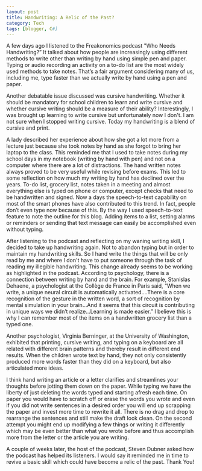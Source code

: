 ```yaml
---
layout: post
title: Handwriting: A Relic of the Past?
category: Tech
tags: [blogger, C#]
---
```


A few days ago I listened to the Freakonomics podcast "Who Needs Handwriting?” It talked about how people are increasingly using different methods to write other than writing by hand using simple pen and paper. Typing or audio recording an activity on a to-do list are the most widely used methods to take notes. That’s a fair argument considering many of us, including me, type faster than we actually write by hand using a pen and paper.

Another debatable issue discussed was cursive handwriting. Whether it should be mandatory for school children to learn and write cursive and whether cursive writing should be a measure of their ability? Interestingly, I was brought up learning to write cursive but unfortunately now I don't. I am not sure when I stopped writing cursive. Today my handwriting is a blend of cursive and print.

A lady described her experience about how she got a lot more from a lecture just because she took notes by hand as she forgot to bring her laptop to the class. This reminded me that I used to take notes during my school days in my notebook (writing by hand with pen) and not on a computer where there are a lot of distractions. The hand written notes always proved to be very useful while revising before exams. This led to some reflection on how much my writing by hand has declined over the years. To-do list, grocery list, notes taken in a meeting and almost everything else is typed on phone or computer, except checks that need to be handwritten and signed. Now a days the speech-to-text capability on most of the smart phones have also contributed to this trend. In fact, people don’t even type now because of this. By the way I used speech-to-text feature to note the outline for this blog. Adding items to a list, setting alarms or reminders or sending that text message can easily be accomplished even without typing. 

After listening to the podcast and reflecting on my waning writing skill, I decided to take up handwriting again. Not to abandon typing but in order to maintain my handwriting skills. So I hand write the things that will be only read by me and where I don't have to put someone through the task of reading my illegible handwriting. This change already seems to be working as highlighted in the podcast. According to psychology, there is a connection between writing by hand and the brain. For example, Stanislas Dehaene, a psychologist at the Collège de France in Paris said, “When we write, a unique neural circuit is automatically activated….There is a core recognition of the gesture in the written word, a sort of recognition by mental simulation in your brain…And it seems that this circuit is contributing in unique ways we didn’t realize…Learning is made easier.” I believe this is why I can remember most of the items on a handwritten grocery list than a typed one.

Another psychologist, Virginia Berninger, at the University of Washington, exhibited that printing, cursive writing, and typing on a keyboard are all related with different brain patterns and thereby result in different end results. When the children wrote text by hand, they not only consistently produced more words faster than they did on a keyboard, but also articulated more ideas. 

I think hand writing an article or a letter clarifies and streamlines your thoughts before jotting them down on the paper. While typing we have the liberty of just deleting the words typed and starting afresh each time. On paper you would have to scratch off or erase the words you wrote and even if you did not write sentences in a desired order you will end up scrapping the paper and invest more time to rewrite it all. There is no drag and drop to rearrange the sentences and still make the draft look clean. On the second attempt you might end up modifying a few things or writing it differently which may be even better than what you wrote before and thus accomplish more from the letter or the article you are writing.

A couple of weeks later, the host of the podcast, Steven Dubner asked how the podcast has helped its listeners. I would say it reminded me in time to revive a basic skill which could have become a relic of the past. Thank You!
